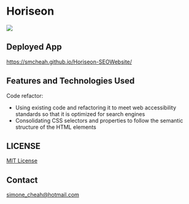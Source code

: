 # Horiseon
![](https://media.giphy.com/media/XqxaEvro0WKwB6ozlH/giphy.gif)

## Deployed App
https://smcheah.github.io/Horiseon-SEOWebsite/

## Features and Technologies Used
Code refactor:
- Using existing code and refactoring it to meet web accessibility standards so that it is optimized for search engines
- Consolidating CSS selectors and properties to follow the semantic structure of the HTML elements

## LICENSE
[MIT License](https://github.com/smcheah/Horiseon-SEOWebsite/blob/master/LICENSE)

## Contact
simone_cheah@hotmail.com
